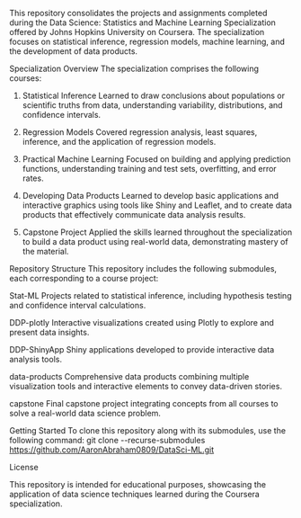This repository consolidates the projects and assignments completed during the Data Science: Statistics and Machine Learning Specialization offered by Johns Hopkins University on Coursera. The specialization focuses on statistical inference, regression models, machine learning, and the development of data products.​


Specialization Overview
The specialization comprises the following courses:​

1. Statistical Inference
Learned to draw conclusions about populations or scientific truths from data, understanding variability, distributions, and confidence intervals.

2. Regression Models
Covered regression analysis, least squares, inference, and the application of regression models.

3. Practical Machine Learning
Focused on building and applying prediction functions, understanding training and test sets, overfitting, and error rates.

4. Developing Data Products
Learned to develop basic applications and interactive graphics using tools like Shiny and Leaflet, and to create data products that effectively communicate data analysis results.

5. Capstone Project
Applied the skills learned throughout the specialization to build a data product using real-world data, demonstrating mastery of the material.


Repository Structure
This repository includes the following submodules, each corresponding to a course project:​

Stat-ML
Projects related to statistical inference, including hypothesis testing and confidence interval calculations.​

DDP-plotly
Interactive visualizations created using Plotly to explore and present data insights.​

DDP-ShinyApp
Shiny applications developed to provide interactive data analysis tools.​

data-products
Comprehensive data products combining multiple visualization tools and interactive elements to convey data-driven stories.​

capstone
Final capstone project integrating concepts from all courses to solve a real-world data science problem.​

Getting Started
To clone this repository along with its submodules, use the following command:
git clone --recurse-submodules https://github.com/AaronAbraham0809/DataSci-ML.git

License

This repository is intended for educational purposes, showcasing the application of data science techniques learned during the Coursera specialization.
